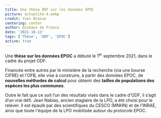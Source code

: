 ```yaml
---
title: Une thèse ODF sur les données EPOC
picture: actualite-4.webp
credit: Yves Brasse
centering: center
author: Oiseaux de France
date: '2021-10-13'
tags: ['Thèse', 'ODF', 'EPOC']
active: true
---
```


Une **thèse sur les données EPOC** a débuté le 1<sup>er</sup> septembre 2021, dans le cadre du projet ODF.

Financée entre autres par le ministère de la recherche (via une bourse CIFRE) et l'OFB, elle vise à construire, à partir des données EPOC, de **nouvelles méthodes de calcul** pour obtenir des **tailles de populations des espèces les plus communes**.

Outre le fait que ce soit l’un des résultats visés dans le cadre d'ODF, il s’agit d’un vrai défi. Jean Nabias, ancien stagiaire de la LPO, a été choisi pour le relever. Il est épaulé par des scientifiques du CESCO (MNHN) et de l'INRAE, ainsi que toute l'équipe de la LPO mobilisée autour du protocole EPOC.
